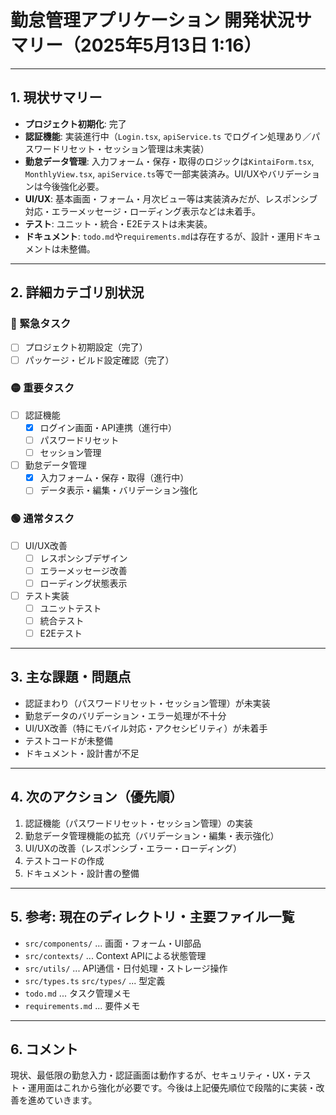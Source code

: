 <!--
  project_status_2025-05-13.md
  2025年5月13日 1:16 作成
  プロジェクト全体の現状・課題・今後の計画まとめ
-->

# 勤怠管理アプリケーション 開発状況サマリー（2025年5月13日 1:16）

---

## 1. 現状サマリー

- **プロジェクト初期化**: 完了
- **認証機能**: 実装進行中（`Login.tsx`, `apiService.ts` でログイン処理あり／パスワードリセット・セッション管理は未実装）
- **勤怠データ管理**: 入力フォーム・保存・取得のロジックは`KintaiForm.tsx`, `MonthlyView.tsx`, `apiService.ts`等で一部実装済み。UI/UXやバリデーションは今後強化必要。
- **UI/UX**: 基本画面・フォーム・月次ビュー等は実装済みだが、レスポンシブ対応・エラーメッセージ・ローディング表示などは未着手。
- **テスト**: ユニット・統合・E2Eテストは未実装。
- **ドキュメント**: `todo.md`や`requirements.md`は存在するが、設計・運用ドキュメントは未整備。

---

## 2. 詳細カテゴリ別状況

### 🔴 緊急タスク
- [ ] プロジェクト初期設定（完了）
- [ ] パッケージ・ビルド設定確認（完了）

### 🟡 重要タスク
- [ ] 認証機能
    - [x] ログイン画面・API連携（進行中）
    - [ ] パスワードリセット
    - [ ] セッション管理
- [ ] 勤怠データ管理
    - [x] 入力フォーム・保存・取得（進行中）
    - [ ] データ表示・編集・バリデーション強化

### 🟢 通常タスク
- [ ] UI/UX改善
    - [ ] レスポンシブデザイン
    - [ ] エラーメッセージ改善
    - [ ] ローディング状態表示
- [ ] テスト実装
    - [ ] ユニットテスト
    - [ ] 統合テスト
    - [ ] E2Eテスト

---

## 3. 主な課題・問題点

- 認証まわり（パスワードリセット・セッション管理）が未実装
- 勤怠データのバリデーション・エラー処理が不十分
- UI/UX改善（特にモバイル対応・アクセシビリティ）が未着手
- テストコードが未整備
- ドキュメント・設計書が不足

---

## 4. 次のアクション（優先順）

1. 認証機能（パスワードリセット・セッション管理）の実装
2. 勤怠データ管理機能の拡充（バリデーション・編集・表示強化）
3. UI/UXの改善（レスポンシブ・エラー・ローディング）
4. テストコードの作成
5. ドキュメント・設計書の整備

---

## 5. 参考: 現在のディレクトリ・主要ファイル一覧

- `src/components/` ... 画面・フォーム・UI部品
- `src/contexts/` ... Context APIによる状態管理
- `src/utils/` ... API通信・日付処理・ストレージ操作
- `src/types.ts` `src/types/` ... 型定義
- `todo.md` ... タスク管理メモ
- `requirements.md` ... 要件メモ

---

## 6. コメント

現状、最低限の勤怠入力・認証画面は動作するが、セキュリティ・UX・テスト・運用面はこれから強化が必要です。今後は上記優先順位で段階的に実装・改善を進めていきます。